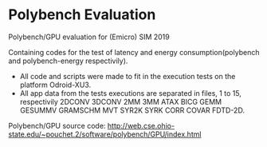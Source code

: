# Polybench Evaluation

Polybench/GPU evaluation for (Emicro) SIM 2019

Containing codes for the test of latency and energy consumption(polybench and polybench-energy respectivily).

- All code and scripts were made to fit in the execution tests on the platform Odroid-XU3.
- All app data from the tests executions are separated in files, 1 to 15, respectivily 2DCONV 3DCONV 2MM 3MM ATAX BICG GEMM GESUMMV GRAMSCHM MVT SYR2K SYRK CORR COVAR FDTD-2D.

Polybench/GPU source code:
http://web.cse.ohio-state.edu/~pouchet.2/software/polybench/GPU/index.html
